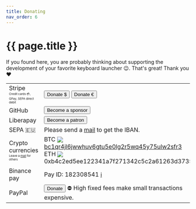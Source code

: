 ```yaml
---
title: Donating
nav_order: 6
---
```


# {{ page.title }}
 
If you found here, you are probably thinking about supporting the development of your favorite keyboard launcher 😉.
That's great!
Thank you ❤️

<table>
    <colgroup>
        <col style="font-weight: bold;">
        <col>
        <col>
    </colgroup>
    <tr>
      <td>
        Stripe<br><span style="font-size:0.5rem">Credit cards 💳, GPay, SEPA direct debit</span>
      </td>
      <td>
        <a href="https://donate.stripe.com/28o17v3QF4BVghO289"><button type="button" name="button" class="btn">Donate $</button></a>
        <a href="https://donate.stripe.com/14keYl0Et8Sb1mU4gg"><button type="button" name="button" class="btn">Donate €</button></a>
      </td>
    </tr>
    <tr>
      <td>GitHub</td>
      <td><a href="https://github.com/sponsors/ManuelSchneid3r"><button type="button" name="button" class="btn">Become a sponsor</button></a></td>
    </tr>
    <tr>
      <td>Liberapay<br></td>
      <td><a href="https://liberapay.com/manuelschneid3r/donate"><button type="button" name="button" class="btn">Become a patron</button></a></td>
    </tr>
    <tr>
      <td>SEPA 🇪🇺</td>
      <td>Please send a <a href="">mail</a> to get the IBAN.</td>
    </tr>
    <tr>
      <td>
        Crypto currencies<br><font style="font-size:0.5rem">Leave a <a href="mailto:manuelschneid3r@gmail.com?subject=Albert%20crypto%20donation">mail</a> for others</font>
      </td>
      <td>
        BTC <img src="https://cryptologos.cc/logos/bitcoin-btc-logo.svg?v=040" style="max-height: 1rem; margin-bottom: -0.15rem;"> <a href="bitcoin:bc1qr4jl6jwwhuv6gtu5e0lg2r5wq45y75ulw2sfr3?amount=0.001">bc1qr4jl6jwwhuv6gtu5e0lg2r5wq45y75ulw2sfr3</a><br>
        ETH <img src="https://cryptologos.cc/logos/ethereum-eth-logo.svg?v=040" style="max-height: 1rem; margin-bottom: -0.15rem;"> 0xb4c2ed5ee122341a7f271342c5c2a61263d37357<br>
      </td>
    </tr>
    <tr>
      <td>Binance pay</td>
      <td>Pay ID: 182308541 <a href="https://www.binance.com/en/support/faq/how-to-send-cryptocurrency-to-an-individual-with-binance-pay-b3fa3ae045b9429084203c3a4ff1362f">ℹ️</a></td>
    </tr>
    <tr>
      <td>PayPal</td>
      <td><a href="https://www.paypal.com/donate/?hosted_button_id=W74BQPKPGNSNC"><button type="button" name="button" class="btn">Donate</button></a> ⛔️ High fixed fees make small transactions expensive.</td>
    </tr>
</table>
